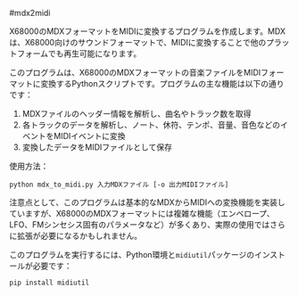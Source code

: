 #mdx2midi

X68000のMDXフォーマットをMIDIに変換するプログラムを作成します。MDXは、X68000向けのサウンドフォーマットで、MIDIに変換することで他のプラットフォームでも再生可能になります。

このプログラムは、X68000のMDXフォーマットの音楽ファイルをMIDIフォーマットに変換するPythonスクリプトです。プログラムの主な機能は以下の通りです：

1. MDXファイルのヘッダー情報を解析し、曲名やトラック数を取得
2. 各トラックのデータを解析し、ノート、休符、テンポ、音量、音色などのイベントをMIDIイベントに変換
3. 変換したデータをMIDIファイルとして保存

使用方法：
```
python mdx_to_midi.py 入力MDXファイル [-o 出力MIDIファイル]
```

注意点として、このプログラムは基本的なMDXからMIDIへの変換機能を実装していますが、X68000のMDXフォーマットには複雑な機能（エンベロープ、LFO、FMシンセシス固有のパラメータなど）が多くあり、実際の使用ではさらに拡張が必要になるかもしれません。

このプログラムを実行するには、Python環境と`midiutil`パッケージのインストールが必要です：
```
pip install midiutil
```
